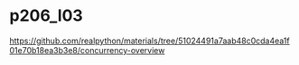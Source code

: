 # p206_l03

https://github.com/realpython/materials/tree/51024491a7aab48c0cda4ea1f01e70b18ea3b3e8/concurrency-overview

